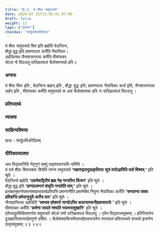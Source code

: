 ```yaml
---
title: "0.2. यं शैवाः समुपासते"
date: 2020-07-31T23:56:01-07:00
draft: false
weight: 12
tags: ["प्रार्थना"]
chandas: "शार्दूलविक्रीडितम्"
---
```



<div class="shloka">


यं शैवाः समुपासते शिव इति ब्रह्मेति वेदान्तिनः, <br/>
बौद्धा बुद्ध इति प्रमाणपटवः कर्तेति नैयायिकाः। <br/>
अर्हन्नित्यथ जैनशासनरताः कर्मेति मीमांसकाः <br/>
सोऽयं नो विदधातु वाञ्छितफलं त्रैलोक्यनाथो हरिः॥
</div> 

### अन्वयः
<div class="tatparya">

यं  शैवाः शिवः  इति , वेदान्तिनः ब्रह्मन्  इति , बौद्धाः बुद्धः  इति, प्रमाणपटवः नैयायिकाः कर्ता इति, जैनशासनरताः अर्हन् इति , मीमांसकाः कर्मेति समुपासते सः अयं त्रैलोक्यनाथः हरिः नः वाञ्छितफलं विदधातु । 

</div>

### प्रतिपदार्थः

<div class="padartha">
</div>

<div class="skt_gadya">

### व्याक्या 



### साहित्यविषयाः 

छन्दः - शार्दूलविक्रीडितम् 



### दीपिकाव्याक्या 

अथ विद्यावानिति नेतृगुणं वक्तुं पद्यमवतारयति-यमिति । <br/>
यं रामं शैवाः शिवभक्ताः शिवेति नाम्ना समुपासते **'महारुद्रादभूत्प्रकृतिरतः सूत्रं ततोऽहमिति ततो
विश्वम् '** इति श्रुतेः । <br/>
वेदान्तिनो ब्रह्मेति **'एकमेवाद्वितीयं ब्रह्म नेह नानास्ति किंचन'**
इति श्रुतेः । <br/> बौद्धा बुद्ध इति **'प्राण्यालम्भनं संसृति नन्दयेति माम् '** इति श्रुतेः । <br/> 
प्रत्यक्षानुमानोपमानशब्दाभावार्थप्रतिपत्ति
प्रमाणानीति प्रमाणेष्वेव निपुणा नैयायिकाः कर्तेति **'सनातनाः पशवः प्रविशन्ति प्रमेयानुभूतैः कर्तेच ततः'** इति श्रुतेः । <br/> 
जैनाज्ञाभिरता अर्हन्निति **'स्वभाव एवेश्वरो नान्योऽस्ति कदाप्यस्यानीहशत्वापत्तेः '**
इति श्रुतेः । <br/> मीमांसकाः कर्मेति **'कर्मणा जायते नश्यति भयाभयसुखानि'** इति
श्रुतेः । <br/> एतैस्तदुपशिक्षितमगरेव यमुपासते सोऽयं रामो वाञ्छितफलं विदधातु ।
एतेन विद्यावत्त्वमुक्तम् । हरिरित्यनेन दुःखहारित्वात्परप्रेमगुणो दर्शितः । त्रैलोक्यवासिजनैस्तत्तद्देवताभजनेन तत्तत्फलं प्रतिनाथ्यते याच्यते इत्यनेन दातृत्वमुक्तम् ॥ ३ ॥ ४॥


</div>
